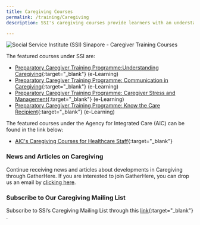 ```yaml
---
title: Caregiving Courses
permalink: /training/Caregiving
description: SSI's caregiving courses provide learners with an understanding of caregiving while also training them in foundational skills.

---
```

![Social Service Institute (SSI) Sinapore - Caregiver Training Courses](/images/training/caregiving_SSI_header-banner-757-x-239px9.jpg) 

The featured courses under SSI are:   
-   [Preparatory Caregiver Training Programme:Understanding Caregiving](https://learningcloud.sg/pages/coursedescription.jsf?courseId=752497&catalogId=1700){:target="_blank"}   (e-Learning)
-   [Preparatory Caregiver Training Programme: Communication in Caregiving](https://learningcloud.sg/pages/coursedescription.jsf?courseId=926394&catalogId=1700){:target="_blank"}   (e-Learning) 
-   [Preparatory Caregiver Training Programme: Caregiver Stress and Management](https://learningcloud.sg/pages/coursedescription.jsf?courseId=926403&catalogId=1700){:target="_blank"}   (e-Learning)
-   [Preparatory Caregiver Training Programme: Know the Care Recipient](https://learningcloud.sg/pages/coursedescription.jsf?courseId=926363&catalogId=1700){:target="_blank"}   (e-Learning)

The featured courses under the Agency for Integrated Care (AIC) can be found in the link below:

-   [AIC's Caregiving Courses for Healthcare Staff](http://partners.aic.sg/trainingcalendar){:target="_blank"}   

### News and Articles on Caregiving   

Continue receiving news and articles about developments in Caregiving through GatherHere. If you are interested to join GatherHere, you can drop us an email by [clicking here](mailto:techservices1@gatherhere.sg).

### Subscribe to Our Caregiving Mailing List   

Subscribe to SSI’s Caregiving Mailing List through this [link](https://form.gov.sg/#!/5f19b056d034a60011cd0c42){:target="_blank"} .
